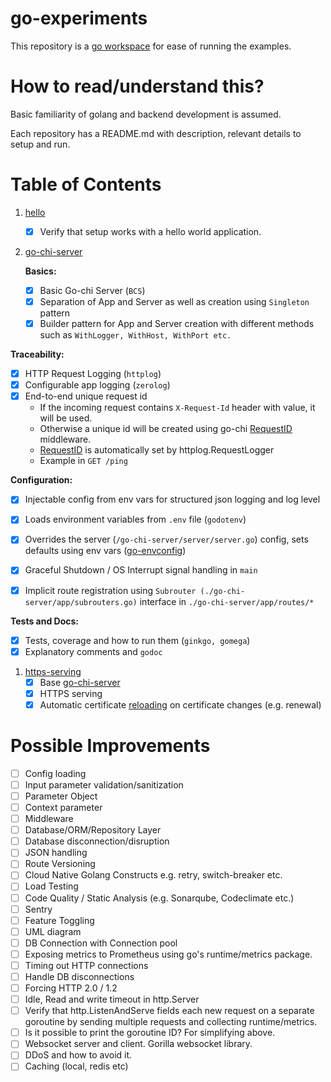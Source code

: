 # go-experiments

This repository is a [go workspace](https://go.dev/doc/tutorial/workspaces) for ease of running the examples.

# How to read/understand this?

Basic familiarity of golang and backend development is assumed.

Each repository has a README.md with description, relevant details to setup and run.

# Table of Contents

1. [hello](./hello/)
   - [x] Verify that setup works with a hello world application.

2. [go-chi-server](./go-chi-server/)

   **Basics:**

   - [x] Basic Go-chi Server (`BCS`)
   - [x] Separation of App and Server as well as creation using `Singleton` pattern
   - [x] Builder pattern for App and Server creation with different methods such as `WithLogger, WithHost, WithPort etc.`

  **Traceability:**

   - [x] HTTP Request Logging (`httplog`)
   - [x] Configurable app logging (`zerolog`)
   - [x] End-to-end unique request id
     - If the incoming request contains `X-Request-Id` header with value, it will be used.
     - Otherwise a unique id will be created using go-chi [RequestID](https://github.com/go-chi/chi/blob/master/middleware/request_id.go) middleware.
     - [RequestID](https://github.com/go-chi/chi/blob/master/middleware/request_id.go) is automatically set by httplog.RequestLogger
     - Example in `GET /ping`

  **Configuration:**

   - [x] Injectable config from env vars for structured json logging and log level
   - [x] Loads environment variables from `.env` file (`godotenv`)
   - [x] Overrides the server (`/go-chi-server/server/server.go`) config, sets defaults using env vars ([go-envconfig](https://github.com/sethvargo/go-envconfig))


   - [x] Graceful Shutdown / OS Interrupt signal handling in `main`
   - [x] Implicit route registration using `Subrouter (./go-chi-server/app/subrouters.go)` interface in `./go-chi-server/app/routes/*`

   **Tests and Docs:**

   - [x] Tests, coverage and how to run them (`ginkgo, gomega`)
   - [x] Explanatory comments and `godoc`

1. [https-serving](./https-serving)
   - [x]  Base [go-chi-server](./go-chi-server/)
   - [x]  HTTPS serving
   - [x]  Automatic certificate [reloading](https://opensource.com/article/22/9/dynamically-update-tls-certificates-golang-server-no-downtime) on certificate changes (e.g. renewal)

# Possible Improvements

- [ ] Config loading
- [ ] Input parameter validation/sanitization
- [ ] Parameter Object
- [ ] Context parameter
- [ ] Middleware
- [ ] Database/ORM/Repository Layer
- [ ] Database disconnection/disruption
- [ ] JSON handling
- [ ] Route Versioning
- [ ] Cloud Native Golang Constructs e.g. retry, switch-breaker etc.
- [ ] Load Testing
- [ ] Code Quality / Static Analysis (e.g. Sonarqube, Codeclimate etc.)
- [ ] Sentry
- [ ] Feature Toggling
- [ ] UML diagram
- [ ] DB Connection with Connection pool
- [ ] Exposing metrics to Prometheus using go's runtime/metrics package.
- [ ] Timing out HTTP connections
- [ ] Handle DB disconnections
- [ ] Forcing HTTP 2.0 / 1.2
- [ ] Idle, Read and write timeout in http.Server
- [ ] Verify that http.ListenAndServe fields each new request on a separate goroutine by sending multiple requests and collecting runtime/metrics.
- [ ] Is it possible to print the goroutine ID? For simplifying above.
- [ ] Websocket server and client. Gorilla websocket library.
- [ ] DDoS and how to avoid it.
- [ ] Caching (local, redis etc)

